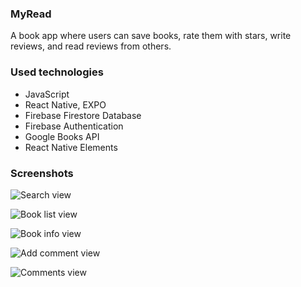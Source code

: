###  MyRead
A book app where users can save books, rate them with stars, write reviews, and read reviews from others.

###  Used technologies
- JavaScript
- React Native, EXPO
- Firebase Firestore Database
- Firebase Authentication
- Google Books API
- React Native Elements

### Screenshots

![Search view](screenshots/search.jpg)

![Book list view](screenshots/booklist.jpg)

![Book info view](screenshots/bookinfo.jpg)

![Add comment view](screenshots/addcomment.jpg)

![Comments view](screenshots/comments.jpg)